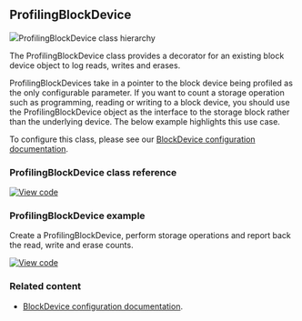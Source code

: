 ## ProfilingBlockDevice

<span class="images">![](http://os-doc-builder.test.mbed.com/docs/development/mbed-os-api-doxy/class_profiling_block_device.png)<span>ProfilingBlockDevice class hierarchy</span></span>

The ProfilingBlockDevice class provides a decorator for an existing block device object to log reads, writes and erases.

ProfilingBlockDevices take in a pointer to the block device being profiled as the only configurable parameter. If you want to count a storage operation such as programming, reading or writing to a block device, you should use the ProfilingBlockDevice object as the interface to the storage block rather than the underlying device. The below example highlights this use case.

To configure this class, please see our [BlockDevice configuration documentation](../reference/configuration-storage.html#blockdevice-default-configuration).

### ProfilingBlockDevice class reference

[![View code](https://www.mbed.com/embed/?type=library)](http://os-doc-builder.test.mbed.com/docs/development/mbed-os-api-doxy/class_profiling_block_device.html)

### ProfilingBlockDevice example

Create a ProfilingBlockDevice, perform storage operations and report back the read, write and erase counts.

[![View code](https://www.mbed.com/embed/?url=https://os.mbed.com/teams/mbed_example/code/ProfilingBlockDevice_ex_1/)](https://os.mbed.com/teams/mbed_example/code/ProfilingBlockDevice_ex_1/file/20bf5212cdd6/main.cpp)

### Related content

- [BlockDevice configuration documentation](../reference/configuration-storage.html#blockdevice-default-configuration).
